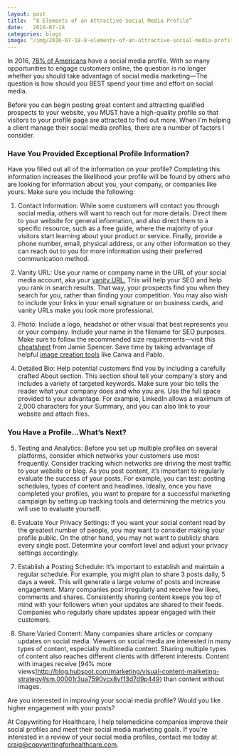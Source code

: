 ```yaml
---
layout: post
title:  “8 Elements of an Attractive Social Media Profile”
date:   2016-07-18
categories: blogs
image: “/img/2016-07-18-8-elements-of-an-attractive-social-media-profile.png”
---
```



In 2016, [78% of Americans](http://www.statista.com/statistics/273476/percentage-of-us-population-with-a-social-network-profile/) have a social media profile. With so many opportunities to engage customers online, the question is no longer whether you should take advantage of social media marketing—The question is how should you BEST spend your time and effort on social media. 


Before you can begin posting great content and attracting qualified prospects to your website, you MUST have a high-quality profile so that visitors to your profile page are attracted to find out more. When I'm helping a client manage their social media profiles, there are a number of factors I consider.

### Have You Provided Exceptional Profile Information?

Have you filled out all of the information on your profile? Completing this information increases the likelihood your profile will be found by others who are looking for information about you, your company, or companies like yours. Make sure you include the following:

1. Contact Information: While some customers will contact you through social media, others will want to reach out for more details. Direct them to your website for general information, and also direct them to a specific resource, such as a free guide, where the majority of your visitors start learning about your product or service. Finally, provide a phone number, email, physical address, or any other information so they can reach out to you for more information using their preferred communication method.

2. Vanity URL: Use your name or company name in the URL of your social media account, aka your [vanity URL.](https://blog.kissmetrics.com/successful-social-media-profile/) This will help your SEO and help you rank in search results. That way, your prospects find you when they search for you, rather than finding your competition. You may also wish to include your links in your email signature or on business cards, and vanity URLs make you look more professional.

3. Photo: Include a logo, headshot or other visual that best represents you or your company. Include your name in the filename for SEO purposes. Make sure to follow the recommended size requirements—visit this [cheatsheet](http://makeawebsitehub.com/social-media-image-sizes-cheat-sheet/) from Jamie Spencer. Save time by taking advantage of helpful [image creation tools](https://blog.bufferapp.com/tools-create-images-for-social-media) like Canva and Pablo. 

4. Detailed Bio: Help potential customers find you by including a carefully crafted About section. This section shoul tell your company's story and includes a variety of targeted keywords. Make sure your bio tells the reader what your company does and who you are. Use the full space provided to your advantage. For example, LinkedIn allows a maximum of 2,000 characters for your Summary, and you can also link to your website and attach files. 

### You Have a Profile…What’s Next?
5. Testing and Analytics: Before you set up multiple profiles on several platforms, consider which networks your customers use most frequently. Consider tracking which networks are driving the most traffic to your website or blog. As you post content, it’s important to regularly evaluate the success of your posts. For example, you can test: posting schedules, types of content and headlines. Ideally, once you have completed your profiles, you want to prepare for a successful marketing campaign by setting up tracking tools and determining the metrics you will use to evaluate yourself.

6. Evaluate Your Privacy Settings: If you want your social content read by the greatest number of people, you may want to consider making your profile public. On the other hand, you may not want to publicly share every single post. Determine your comfort level and adjust your privacy settings accordingly.

7. Establish a Posting Schedule: It’s important to establish and maintain a regular schedule. For example, you might plan to share 3 posts daily, 5 days a week. This will generate a large volume of posts and increase engagement. Many companies post irregularly and receive few likes, comments and shares. Consistently sharing content keeps you top of mind with your followers when your updates are shared to their feeds. Companies who regularly share updates appear engaged with their customers.

8. Share Varied Content: Many companies share articles or company updates on social media. Viewers on social media are interested in many types of content, especially multimedia content. Sharing multiple types of content also reaches different clients with different interests. Content with images receive [94% more views]http://blog.hubspot.com/marketing/visual-content-marketing-strategy#sm.00001r3ua7590vcx8yf13d7d9p449) than content without images.


Are you interested in improving your social media profile? Would you like higher engagement with your posts?

At Copywriting for Healthcare, I help telemedicine companies improve their social profiles and meet their social media marketing goals. If you're interested in a review of your social media profiles, contact me today at craig@copywritingforhealthcare.com. 
